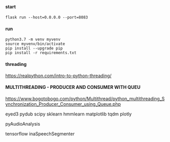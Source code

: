 #### start
```
flask run --host=0.0.0.0 --port=8083
 ```  

#### run
```
python3.7 -m venv myvenv
source myvenv/bin/activate
pip install --upgrade pip
pip install -r requirements.txt
```


#### threading

https://realpython.com/intro-to-python-threading/


#### MULTITHREADING - PRODUCER AND CONSUMER WITH QUEU
https://www.bogotobogo.com/python/Multithread/python_multithreading_Synchronization_Producer_Consumer_using_Queue.php

eyed3
pydub
scipy
sklearn
hmmlearn
matplotlib
tqdm
plotly

pyAudioAnalysis

tensorflow
inaSpeechSegmenter